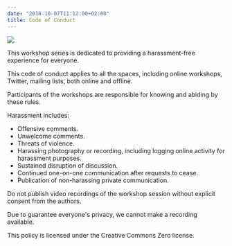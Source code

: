 ```yaml
---
date: "2018-10-07T11:12:00+02:00"
title: Code of Conduct
---
```


![](/images/CoC.jpg)



This workshop series is dedicated to providing a harassment-free experience for everyone. 

This code of conduct applies to all the spaces, including online workshops, Twitter, mailing lists, both online and offline. 

Participants of the workshops are responsible for knowing and abiding by these rules.

Harassment includes:

- Offensive comments.
- Unwelcome comments.
- Threats of violence.
- Harassing photography or recording, including logging online activity for harassment purposes.
- Sustained disruption of discussion.
- Continued one-on-one communication after requests to cease.
- Publication of non-harassing private communication.


Do not publish video recordings of the workshop session without explicit consent from the authors.

Due to guarantee everyone's privacy, we cannot make a recording available.


This policy is licensed under the Creative Commons Zero license.
